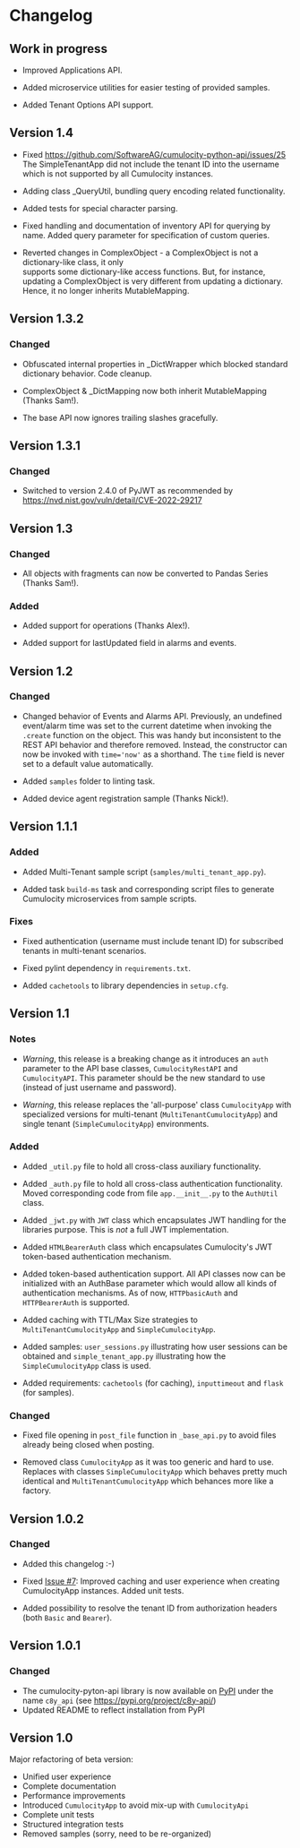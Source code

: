 # Changelog

## Work in progress

* Improved Applications API.

* Added microservice utilities for easier testing of provided samples.

* Added Tenant Options API support.

## Version 1.4

* Fixed https://github.com/SoftwareAG/cumulocity-python-api/issues/25
  The SimpleTenantApp did not include the tenant ID into the username which is not supported 
  by all Cumulocity instances.

* Adding class _QueryUtil, bundling query encoding related functionality.

* Added tests for special character parsing.

* Fixed handling and documentation of inventory API for querying by name. 
  Added query parameter for specification of custom queries.

* Reverted changes in ComplexObject - a ComplexObject is not a dictionary-like class, it only   
  supports some dictionary-like access functions. But, for instance, updating a ComplexObject
  is very different from updating a dictionary. Hence, it no longer inherits MutableMapping.

## Version 1.3.2

### Changed

* Obfuscated internal properties in _DictWrapper which blocked standard dictionary behavior. 
  Code cleanup.

* ComplexObject & _DictMapping now both inherit MutableMapping (Thanks Sam!).

* The base API now ignores trailing slashes gracefully.


## Version 1.3.1

### Changed

* Switched to version 2.4.0 of PyJWT as recommended by https://nvd.nist.gov/vuln/detail/CVE-2022-29217 


## Version 1.3

### Changed

* All objects with fragments can now be converted to Pandas Series (Thanks Sam!).

### Added 

* Added support for operations (Thanks Alex!).

* Added support for lastUpdated field in alarms and events.


## Version 1.2

### Changed

* Changed behavior of Events and Alarms API. Previously, an undefined event/alarm time was set to the current datetime 
  when invoking the `.create` function on the object. This was handy but inconsistent to the REST API behavior and
  therefore removed. Instead, the constructor can now be invoked with `time='now'` as a shorthand. The `time` field
  is never set to a default value automatically.

* Added `samples` folder to linting task.

* Added device agent registration sample (Thanks Nick!).


## Version 1.1.1

### Added

* Added Multi-Tenant sample script (`samples/multi_tenant_app.py`).

* Added task `build-ms` task and corresponding script files to generate Cumulocity microservices from sample scripts.

### Fixes

* Fixed authentication (username must include tenant ID) for subscribed tenants in multi-tenant scenarios. 

* Fixed pylint dependency in `requirements.txt`.

* Added `cachetools` to library dependencies in `setup.cfg`.


## Version 1.1

### Notes

* _Warning_, this release is a breaking change as it introduces an `auth` parameter to the API base classes,
  `CumulocityRestAPI` and `CumulocityAPI`. This parameter should be the new standard to use (instead of just
  username and password).

* _Warning_, this release replaces the 'all-purpose' class `CumulocityApp` with specialized versions for multi-tenant
  (`MultiTenantCumulocityApp`) and single tenant (`SimpleCumulocityApp`) environments.

### Added

* Added `_util.py` file to hold all cross-class auxiliary functionality.

* Added `_auth.py` file to hold all cross-class authentication functionality. Moved corresponding code from file
  `app.__init__.py` to the `AuthUtil` class.
 
* Added `_jwt.py` with `JWT` class which encapsulates JWT handling for the libraries purpose. This is _not_ a full
  JWT implementation. 

* Added `HTMLBearerAuth` class which encapsulates Cumulocity's JWT token-based authentication mechanism. 
 
* Added token-based authentication support. All API classes now can be initialized with an AuthBase parameter which
  would allow all kinds of authentication mechanisms. As of now, `HTTPbasicAuth` and `HTTPBearerAuth` is supported.

* Added caching with TTL/Max Size strategies to `MultiTenantCumulocityApp` and `SimpleCumulocityApp`.

* Added samples: `user_sessions.py` illustrating how user sessions can be obtained and `simple_tenant_app.py` 
  illustrating how the `SimpleCumulocityApp` class is used.

* Added requirements: `cachetools` (for caching), `inputtimeout` and `flask` (for samples).

### Changed

* Fixed file opening in `post_file` function in `_base_api.py` to avoid files already being closed when posting.

* Removed class `CumulocityApp` as it was too generic and hard to use. Replaces with classes `SimpleCumulocityApp`
  which behaves pretty much identical and `MultiTenantCumulocityApp` which behances more like a factory.


## Version 1.0.2

### Changed

* Added this changelog :-)

* Fixed [Issue #7](https://github.com/SoftwareAG/cumulocity-python-api/issues/7):
  Improved caching and user experience when creating CumulocityApp instances. Added unit tests.

* Added possibility to resolve the tenant ID from authorization headers (both `Basic` and `Bearer`).


## Version 1.0.1

### Changed

* The cumulocity-pyton-api library is now available on [PyPI](https://pypi.org) under the name `c8y_api` (see https://pypi.org/project/c8y-api/) 
* Updated README to reflect installation from PyPI 


## Version 1.0

Major refactoring of beta version:
* Unified user experience
* Complete documentation
* Performance improvements
* Introduced `CumulocityApp` to avoid mix-up with `CumulocityApi`
* Complete unit tests
* Structured integration tests
* Removed samples (sorry, need to be re-organized)
